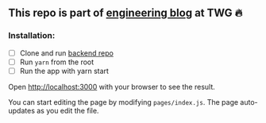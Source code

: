 This repo is part of [engineering blog](https://thewidlarzgroup.com/blog/) at TWG :fire:
---
### Installation:

- [ ] Clone and run [backend repo](https://github.com/TheWidlarzGroup/JWTAuthBackend)
- [ ] Run `yarn` from the root
- [ ] Run the app with yarn start

Open [http://localhost:3000](http://localhost:3000) with your browser to see the result.

You can start editing the page by modifying `pages/index.js`. The page auto-updates as you edit the file.
